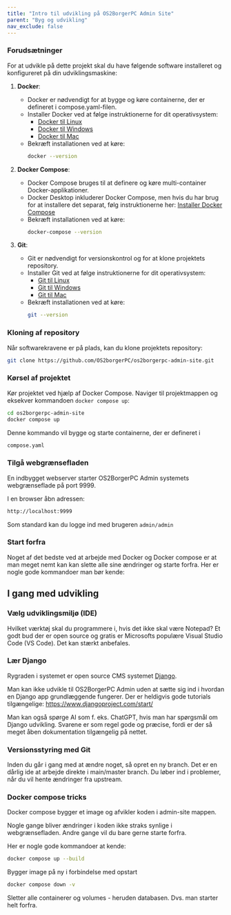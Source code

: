 ```yaml
---
title: "Intro til udvikling på OS2BorgerPC Admin Site"
parent: "Byg og udvikling"
nav_exclude: false
---
```




### Forudsætninger

For at udvikle på dette projekt skal du have følgende software installeret og konfigureret på din udviklingsmaskine:

1. **Docker**:
   - Docker er nødvendigt for at bygge og køre containerne, der er defineret i compose.yaml-filen.
   - Installer Docker ved at følge instruktionerne for dit operativsystem:
     - [Docker til Linux](https://docs.docker.com/engine/install/)
     - [Docker til Windows](https://docs.docker.com/docker-for-windows/install/)
     - [Docker til Mac](https://docs.docker.com/docker-for-mac/install/)
   - Bekræft installationen ved at køre:
     ```sh
     docker --version
     ```

2. **Docker Compose**:
   - Docker Compose bruges til at definere og køre multi-container Docker-applikationer.
   - Docker Desktop inkluderer Docker Compose, men hvis du har brug for at installere det separat, følg instruktionerne her: [Installer Docker Compose](https://docs.docker.com/compose/install/)
   - Bekræft installationen ved at køre:
     ```sh
     docker-compose --version
     ```

3. **Git**:
   - Git er nødvendigt for versionskontrol og for at klone projektets repository.
   - Installer Git ved at følge instruktionerne for dit operativsystem:
     - [Git til Linux](https://git-scm.com/book/en/v2/Getting-Started-Installing-Git#Installing-on-Linux)
     - [Git til Windows](https://git-scm.com/book/en/v2/Getting-Started-Installing-Git#Installing-on-Windows)
     - [Git til Mac](https://git-scm.com/book/en/v2/Getting-Started-Installing-Git#Installing-on-macOS)
   - Bekræft installationen ved at køre:
     ```sh
     git --version
     ```

### Kloning af repository

Når softwarekravene er på plads, kan du klone projektets repository:

```sh
git clone https://github.com/OS2borgerPC/os2borgerpc-admin-site.git
```

### Kørsel af projektet

Kør projektet ved hjælp af Docker Compose. Naviger til projektmappen og eksekver kommandoen `docker compose up`:

```sh
cd os2borgerpc-admin-site
docker compose up
```

Denne kommando vil bygge og starte containerne, der er defineret i 

```sh
compose.yaml
```
### Tilgå webgrænsefladen
En indbygget webserver starter OS2BorgerPC Admin systemets webgrænseflade på port 9999.

I en browser åbn adressen:
```sh
http://localhost:9999
```

Som standard kan du logge ind med brugeren `admin/admin`

### Start forfra 
Noget af det bedste ved at arbejde med Docker og Docker compose er at man meget nemt kan kan slette alle sine ændringer og starte forfra.
Her er nogle gode kommandoer man bør kende:

## I gang med udvikling

### Vælg udviklingsmiljø (IDE)
Hvilket værktøj skal du programmere i, hvis det ikke skal være Notepad? Et godt bud der er open source og gratis er 
Microsofts populære Visual Studio Code (VS Code). Det kan stærkt anbefales.

### Lær Django
Rygraden i systemet er open source CMS systemet [Django](https://www.djangoproject.com/).

Man kan ikke udvikle til OS2BorgerPC Admin uden at sætte sig ind i hvordan en Django app grundlæggende fungerer.
Der er heldigvis gode tutorials tilgængelige: https://www.djangoproject.com/start/

Man kan også spørge AI som f. eks. ChatGPT, hvis man har spørgsmål om Django udvikling.
Svarene er som regel gode og præcise, fordi er der så meget åben dokumentation tilgængelig på nettet.

### Versionsstyring med Git
Inden du går i gang med at ændre noget, så opret en ny branch. Det er en dårlig ide at arbejde direkte i main/master branch. 
Du løber ind i problemer, når du vil hente ændringer fra upstream.

### Docker compose tricks

Docker compose bygger et image og afvikler koden i admin-site mappen.

Nogle gange bliver ændringer i koden ikke straks synlige i webgrænsefladen.
Andre gange vil du bare gerne starte forfra.

Her er nogle gode kommandoer at kende:

```sh
docker compose up --build
```
Bygger image på ny i forbindelse med opstart

```sh
docker compose down -v
```
Sletter alle containerer og volumes - heruden databasen. Dvs. man starter helt forfra.



